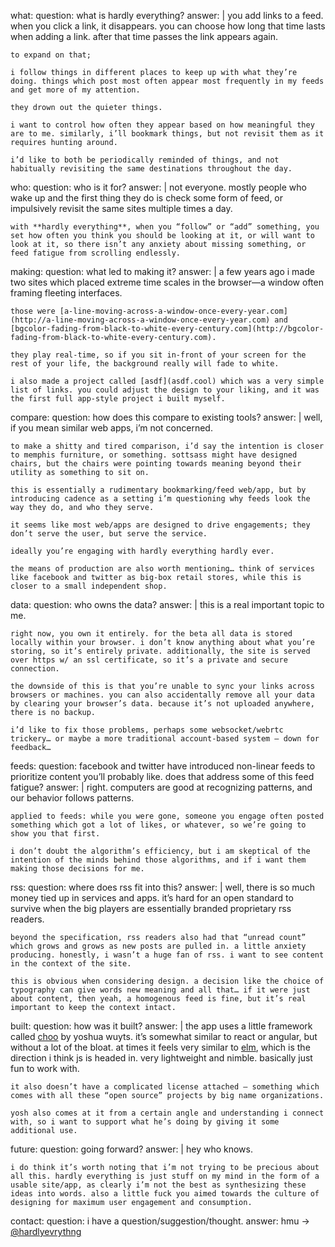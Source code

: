 what:
  question: what is hardly everything?
  answer: |
    you add links to a feed. when you click a link, it disappears. you can choose how long that time lasts when adding a link. after that time passes the link appears again.

    to expand on that;

    i follow things in different places to keep up with what they’re doing. things which post most often appear most frequently in my feeds and get more of my attention.

    they drown out the quieter things.

    i want to control how often they appear based on how meaningful they are to me. similarly, i’ll bookmark things, but not revisit them as it requires hunting around.

    i’d like to both be periodically reminded of things, and not habitually revisiting the same destinations throughout the day.

who:
  question: who is it for?
  answer: |
    not everyone. mostly people who wake up and the first thing they do is check some form of feed, or impulsively revisit the same sites multiple times a day.

    with **hardly everything**, when you “follow” or “add” something, you set how often you think you should be looking at it, or will want to look at it, so there isn’t any anxiety about missing something, or feed fatigue from scrolling endlessly.

making:
  question: what led to making it?
  answer: |
    a few years ago i made two sites which placed extreme time scales in the browser—a window often framing fleeting interfaces.

    those were [a-line-moving-across-a-window-once-every-year.com](http://a-line-moving-across-a-window-once-every-year.com) and [bgcolor-fading-from-black-to-white-every-century.com](http://bgcolor-fading-from-black-to-white-every-century.com).

    they play real-time, so if you sit in-front of your screen for the rest of your life, the background really will fade to white.

    i also made a project called [asdf](asdf.cool) which was a very simple list of links. you could adjust the design to your liking, and it was the first full app-style project i built myself.

compare:
  question: how does this compare to existing tools?
  answer: |
    well, if you mean similar web apps, i’m not concerned.

    to make a shitty and tired comparison, i’d say the intention is closer to memphis furniture, or something. sottsass might have designed chairs, but the chairs were pointing towards meaning beyond their utility as something to sit on.

    this is essentially a rudimentary bookmarking/feed web/app, but by introducing cadence as a setting i’m questioning why feeds look the way they do, and who they serve.

    it seems like most web/apps are designed to drive engagements; they don’t serve the user, but serve the service.

    ideally you’re engaging with hardly everything hardly ever.

    the means of production are also worth mentioning… think of services like facebook and twitter as big-box retail stores, while this is closer to a small independent shop.

data:
  question: who owns the data?
  answer: |
    this is a real important topic to me.

    right now, you own it entirely. for the beta all data is stored locally within your browser. i don’t know anything about what you’re storing, so it’s entirely private. additionally, the site is served over https w/ an ssl certificate, so it’s a private and secure connection.

    the downside of this is that you’re unable to sync your links across browsers or machines. you can also accidentally remove all your data by clearing your browser’s data. because it’s not uploaded anywhere, there is no backup.

    i’d like to fix those problems, perhaps some websocket/webrtc trickery… or maybe a more traditional account-based system — down for feedback…

feeds:
  question: facebook and twitter have introduced non-linear feeds to prioritize content you’ll probably like. does that address some of this feed fatigue?
  answer: |
    right. computers are good at recognizing patterns, and our behavior follows patterns.

    applied to feeds: while you were gone, someone you engage often posted something which got a lot of likes, or whatever, so we’re going to show you that first.

    i don’t doubt the algorithm’s efficiency, but i am skeptical of the intention of the minds behind those algorithms, and if i want them making those decisions for me.

rss:
  question: where does rss fit into this?
  answer: |
    well, there is so much money tied up in services and apps. it’s hard for an open standard to survive when the big players are essentially branded proprietary rss readers.

    beyond the specification, rss readers also had that “unread count” which grows and grows as new posts are pulled in. a little anxiety producing. honestly, i wasn’t a huge fan of rss. i want to see content in the context of the site.

    this is obvious when considering design. a decision like the choice of typography can give words new meaning and all that… if it were just about content, then yeah, a homogenous feed is fine, but it’s real important to keep the context intact.

built:
  question: how was it built?
  answer: |
    the app uses a little framework called [choo](https://github.com/yoshuawuyts/choo) by yoshua wuyts. it’s somewhat similar to react or angular, but without a lot of the bloat. at times it feels very similar to [elm](http://elm-lang.org/), which is the direction i think js is headed in. very lightweight and nimble. basically just fun to work with.

    it also doesn’t have a complicated license attached — something which comes with all these “open source” projects by big name organizations.

    yosh also comes at it from a certain angle and understanding i connect with, so i want to support what he’s doing by giving it some additional use.

future:
  question: going forward?
  answer: |
    hey who knows.

    i do think it’s worth noting that i’m not trying to be precious about all this. hardly everything is just stuff on my mind in the form of a usable site/app, as clearly i’m not the best as synthesizing these ideas into words. also a little fuck you aimed towards the culture of designing for maximum user engagement and consumption.

contact:
  question: i have a question/suggestion/thought.
  answer: hmu → [@hardlyevrythng](http://twitter.com/hardlyevrythng/)
